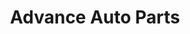 ---
title: "Advance Auto Parts"
url: /charlotte/advance-auto-parts-north-sharon-amity-road/
shop: car parts
---